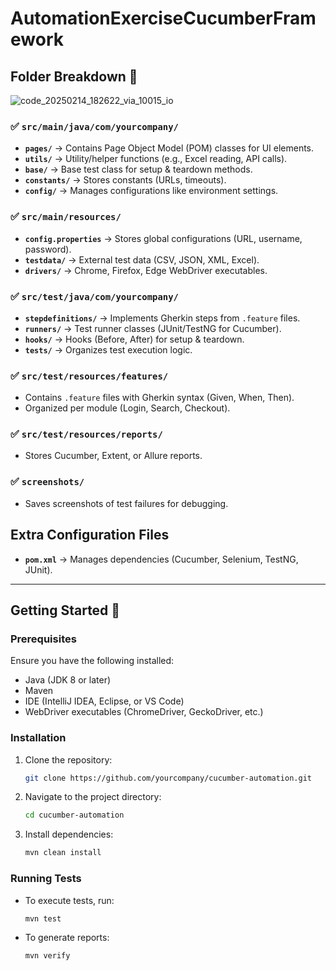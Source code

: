 # AutomationExerciseCucumberFramework
## Folder Breakdown 📂
![code_20250214_182622_via_10015_io](https://github.com/user-attachments/assets/1478b173-3834-4c13-b82c-6d9a17d4b5cc)
### ✅ `src/main/java/com/yourcompany/`
- **`pages/`** → Contains Page Object Model (POM) classes for UI elements.
- **`utils/`** → Utility/helper functions (e.g., Excel reading, API calls).
- **`base/`** → Base test class for setup & teardown methods.
- **`constants/`** → Stores constants (URLs, timeouts).
- **`config/`** → Manages configurations like environment settings.

### ✅ `src/main/resources/`
- **`config.properties`** → Stores global configurations (URL, username, password).
- **`testdata/`** → External test data (CSV, JSON, XML, Excel).
- **`drivers/`** → Chrome, Firefox, Edge WebDriver executables.

### ✅ `src/test/java/com/yourcompany/`
- **`stepdefinitions/`** → Implements Gherkin steps from `.feature` files.
- **`runners/`** → Test runner classes (JUnit/TestNG for Cucumber).
- **`hooks/`** → Hooks (Before, After) for setup & teardown.
- **`tests/`** → Organizes test execution logic.

### ✅ `src/test/resources/features/`
- Contains `.feature` files with Gherkin syntax (Given, When, Then).
- Organized per module (Login, Search, Checkout).

### ✅ `src/test/resources/reports/`
- Stores Cucumber, Extent, or Allure reports.

### ✅ `screenshots/`
- Saves screenshots of test failures for debugging.

## Extra Configuration Files
- **`pom.xml`** → Manages dependencies (Cucumber, Selenium, TestNG, JUnit).

---

## Getting Started 🚀

### Prerequisites
Ensure you have the following installed:
- Java (JDK 8 or later)
- Maven
- IDE (IntelliJ IDEA, Eclipse, or VS Code)
- WebDriver executables (ChromeDriver, GeckoDriver, etc.)

### Installation
1. Clone the repository:
   ```sh
   git clone https://github.com/yourcompany/cucumber-automation.git
   ```
2. Navigate to the project directory:
   ```sh
   cd cucumber-automation
   ```
3. Install dependencies:
   ```sh
   mvn clean install
   ```

### Running Tests
- To execute tests, run:
  ```sh
  mvn test
  ```
- To generate reports:
  ```sh
  mvn verify
  ```

